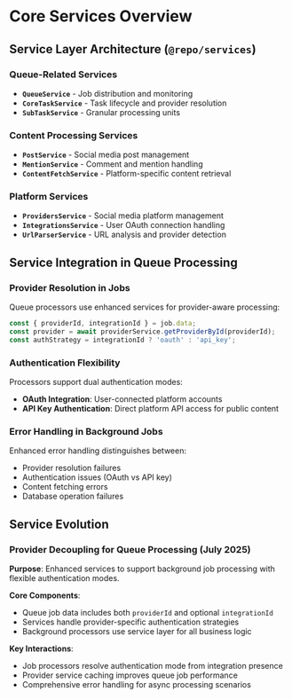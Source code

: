 # Core Services Overview

## Service Layer Architecture (`@repo/services`)

### Queue-Related Services
- **`QueueService`** - Job distribution and monitoring
- **`CoreTaskService`** - Task lifecycle and provider resolution
- **`SubTaskService`** - Granular processing units

### Content Processing Services  
- **`PostService`** - Social media post management
- **`MentionService`** - Comment and mention handling
- **`ContentFetchService`** - Platform-specific content retrieval

### Platform Services
- **`ProvidersService`** - Social media platform management
- **`IntegrationsService`** - User OAuth connection handling
- **`UrlParserService`** - URL analysis and provider detection

## Service Integration in Queue Processing

### Provider Resolution in Jobs
Queue processors use enhanced services for provider-aware processing:
```typescript
const { providerId, integrationId } = job.data;
const provider = await providerService.getProviderById(providerId);
const authStrategy = integrationId ? 'oauth' : 'api_key';
```

### Authentication Flexibility
Processors support dual authentication modes:
- **OAuth Integration**: User-connected platform accounts
- **API Key Authentication**: Direct platform API access for public content

### Error Handling in Background Jobs
Enhanced error handling distinguishes between:
- Provider resolution failures
- Authentication issues (OAuth vs API key)
- Content fetching errors
- Database operation failures

## Service Evolution

### Provider Decoupling for Queue Processing (July 2025)

**Purpose**: Enhanced services to support background job processing with flexible authentication modes.

**Core Components**:
- Queue job data includes both `providerId` and optional `integrationId`
- Services handle provider-specific authentication strategies
- Background processors use service layer for all business logic

**Key Interactions**:
- Job processors resolve authentication mode from integration presence
- Provider service caching improves queue job performance
- Comprehensive error handling for async processing scenarios
